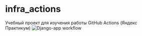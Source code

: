 # infra_actions
Учебный проект для изучения работы GitHub Actions (Яндекс Практикум)
![Django-app workflow](https://github.com/Leonid-Nenkin/infra_actions/actions/workflows/main.yml/badge.svg)